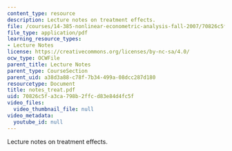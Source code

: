 ```yaml
---
content_type: resource
description: Lecture notes on treatment effects.
file: /courses/14-385-nonlinear-econometric-analysis-fall-2007/70826c5fa3ca798b2ffcd83e84d4fc5f_notes_treat.pdf
file_type: application/pdf
learning_resource_types:
- Lecture Notes
license: https://creativecommons.org/licenses/by-nc-sa/4.0/
ocw_type: OCWFile
parent_title: Lecture Notes
parent_type: CourseSection
parent_uid: a38d3a88-c78f-7b34-499a-08dcc287d180
resourcetype: Document
title: notes_treat.pdf
uid: 70826c5f-a3ca-798b-2ffc-d83e84d4fc5f
video_files:
  video_thumbnail_file: null
video_metadata:
  youtube_id: null
---
```

Lecture notes on treatment effects.